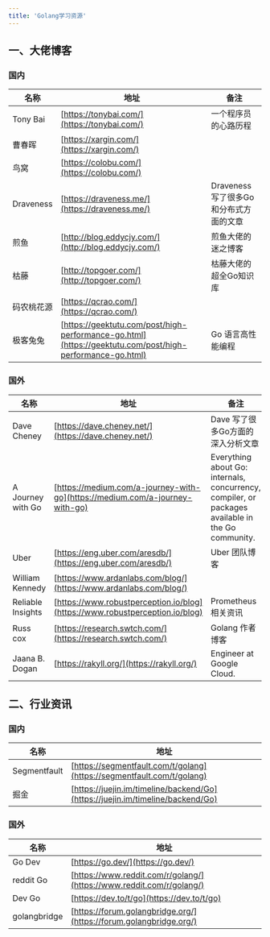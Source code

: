 ```yaml
---
title: 'Golang学习资源'
---
```


## 一、大佬博客

### 国内

| 名称 | 地址 | 备注 |
| --- | --- | --- |
| Tony Bai | [https://tonybai.com/](https://tonybai.com/) | 一个程序员的心路历程 |
| 曹春晖 | [https://xargin.com/](https://xargin.com/) |  |
| 鸟窝 | [https://colobu.com/](https://colobu.com/) |  |
| Draveness | [https://draveness.me/](https://draveness.me/) | Draveness写了很多Go和分布式方面的文章 |
| 煎鱼 | [http://blog.eddycjy.com/](http://blog.eddycjy.com/) | 煎鱼大佬的迷之博客 |
| 枯藤 | [http://topgoer.com/](http://topgoer.com/) | 枯藤大佬的超全Go知识库 |
| 码农桃花源 | [https://qcrao.com/](https://qcrao.com/) |  |
| 极客兔兔 | [https://geektutu.com/post/high-performance-go.html](https://geektutu.com/post/high-performance-go.html) | Go 语言高性能编程 |

### 国外

| 名称 | 地址 | 备注 |
| --- | --- | --- |
| Dave Cheney | [https://dave.cheney.net/](https://dave.cheney.net/) | Dave 写了很多Go方面的深入分析文章 |
| A Journey with Go | [https://medium.com/a-journey-with-go](https://medium.com/a-journey-with-go) | Everything about Go: internals, concurrency, compiler, or packages available in the Go community. |
| Uber | [https://eng.uber.com/aresdb/](https://eng.uber.com/aresdb/) | Uber 团队博客 |
| William Kennedy | [https://www.ardanlabs.com/blog/](https://www.ardanlabs.com/blog/) |  |
| Reliable Insights | [https://www.robustperception.io/blog](https://www.robustperception.io/blog) | Prometheus相关资讯 |
| Russ cox | [https://research.swtch.com/](https://research.swtch.com/) | Golang 作者博客 |
| Jaana B. Dogan | [https://rakyll.org/](https://rakyll.org/) | Engineer at Google Cloud. |

## 二、行业资讯

### 国内

| 名称 | 地址 |
| --- | --- |
| Segmentfault | [https://segmentfault.com/t/golang](https://segmentfault.com/t/golang) |
| 掘金 | [https://juejin.im/timeline/backend/Go](https://juejin.im/timeline/backend/Go) |

### 国外

| 名称 | 地址 |
| --- | --- |
| Go Dev | [https://go.dev/](https://go.dev/) |
| reddit Go | [https://www.reddit.com/r/golang/](https://www.reddit.com/r/golang/) |
| Dev Go | [https://dev.to/t/go](https://dev.to/t/go) |
| golangbridge | [https://forum.golangbridge.org/](https://forum.golangbridge.org/) |